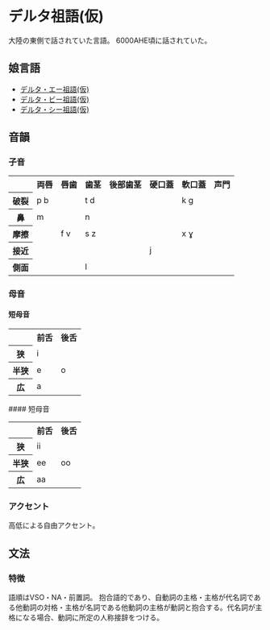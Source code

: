 # デルタ祖語(仮)
大陸の東側で話されていた言語。
6000AHE頃に話されていた。

## 娘言語
* [デルタ・エー祖語(仮)](./Delta-A.md)
* [デルタ・ビー祖語(仮)](./Delta-B.md)
* [デルタ・シー祖語(仮)](./Delta-C.md)

## 音韻

### 子音
<table>
<tr>
 <th></th>
   <th>両唇</th>
   <th>唇歯</th>
   <th>歯茎</th>
   <th>後部歯茎</th>
   <th>硬口蓋</th>
   <th>軟口蓋</th>
   <th>声門</th>
 </tr>
 <tr>
   <th>破裂</th>
   <td>p b</td>
   <td></td>
   <td>t d</td>
   <td></td>
   <td></td>
   <td>k g</td>
   <td></td>
 </tr>
 <tr>
   <th>鼻</th>
   <td>m</td>
   <td></td>
   <td>n</td>
   <td></td>
   <td></td>
   <td></td>
   <td></td>
 </tr>
 <tr>
   <th>摩擦</th>
   <td></td>
   <td>f v</td>
   <td>s z</td>
   <td></td>
   <td></td>
   <td>x ɣ</td>
   <td></td>
 </tr>
 <tr>
   <th>接近</th>
   <td></td>
   <td></td>
   <td></td>
   <td></td>
   <td>j</td>
   <td></td>
   <td></td>
 </tr>
 <tr>
   <th>側面</th>
   <td></td>
   <td></td>
   <td>l</td>
   <td></td>
   <td></td>
   <td></td>
   <td></td>
 </tr>
</table>

### 母音
#### 短母音
<table>
 <tr>
   <th></th>
   <th>前舌</th>
   <th>後舌</th>
 </tr>
 <tr>
   <th>狭</th>
   <td>i</td>
   <td></td>
 </tr>
 <tr>
   <th>半狭</th>
   <td>e</td>
   <td>o</td>
 </tr>
 <tr>
   <th>広</th>
   <td>a</td>
   <td></td>
 </tr>
</table>
#### 短母音
<table>
 <tr>
   <th></th>
   <th>前舌</th>
   <th>後舌</th>
 </tr>
 <tr>
   <th>狭</th>
   <td>ii</td>
   <td></td>
 </tr>
 <tr>
   <th>半狭</th>
   <td>ee</td>
   <td>oo</td>
 </tr>
 <tr>
   <th>広</th>
   <td>aa</td>
   <td></td>
 </tr>
</table>

### アクセント
高低による自由アクセント。

## 文法

### 特徴
語順はVSO・NA・前置詞。
抱合語的であり、自動詞の主格・主格が代名詞である他動詞の対格・主格が名詞である他動詞の主格が動詞と抱合する。代名詞が主格になる場合、動詞に所定の人称接辞をつける。